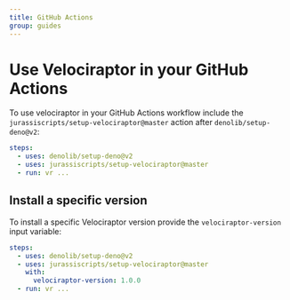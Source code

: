 ```yaml
---
title: GitHub Actions
group: guides
---
```

# Use Velociraptor in your GitHub Actions

To use velociraptor in your GitHub Actions workflow include the `jurassiscripts/setup-velociraptor@master` action after `denolib/setup-deno@v2`:

```yaml
steps:
  - uses: denolib/setup-deno@v2
  - uses: jurassiscripts/setup-velociraptor@master
  - run: vr ...
```

## Install a specific version

To install a specific Velociraptor version provide the `velociraptor-version` input variable:

```yaml
steps:
  - uses: denolib/setup-deno@v2
  - uses: jurassiscripts/setup-velociraptor@master
    with:
      velociraptor-version: 1.0.0
  - run: vr ...
```
